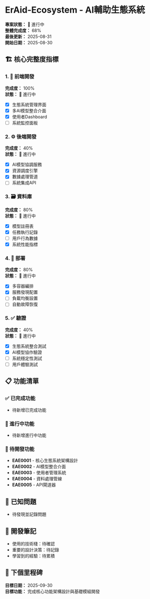 # ErAid-Ecosystem - AI輔助生態系統

**專案狀態：** 🚧 進行中  
**整體完成度：** 68%  
**最後更新：** 2025-08-31  
**開始日期：** 2025-08-30  

## 🏗️ 核心完整度指標

### 1. 🎨 前端開發
**完成度：** 100%  
**狀態：** 🚧 進行中  
- [x] 生態系統管理界面
- [x] 多AI模型整合介面
- [x] 使用者Dashboard
- [ ] 系統監控面板

### 2. ⚙️ 後端開發  
**完成度：** 40%  
**狀態：** 🚧 進行中  
- [x] AI模型協調服務
- [x] 資源調度引擎
- [x] 數據處理管道
- [ ] 系統集成API

### 3. 🗃️ 資料庫
**完成度：** 80%  
**狀態：** 🚧 進行中  
- [x] 模型註冊表
- [x] 任務執行記錄
- [ ] 用戶行為數據
- [x] 系統性能指標

### 4. 🚀 部署
**完成度：** 80%  
**狀態：** 🚧 進行中  
- [x] 多容器編排
- [x] 服務發現配置
- [ ] 負載均衡設置
- [ ] 自動故障恢復

### 5. ✅ 驗證
**完成度：** 40%  
**狀態：** 🚧 進行中  
- [x] 生態系統整合測試
- [x] AI模型協作驗證
- [ ] 系統穩定性測試
- [ ] 用戶體驗測試

## 📋 功能清單

### ✅ 已完成功能
- 待新增已完成功能

### 🚧 進行中功能  
- 待新增進行中功能

### 📝 待開發功能
- **EAE0001** - 核心生態系統架構設計
- **EAE0002** - AI模型整合介面
- **EAE0003** - 使用者管理系統
- **EAE0004** - 資料處理管線
- **EAE0005** - API閘道器

## 🐛 已知問題
- 待發現並記錄問題

## 📝 開發筆記
- 使用的技術棧：待確認
- 重要的設計決策：待記錄
- 學習到的經驗：待累積

## 🎯 下個里程碑
**目標日期：** 2025-09-30  
**目標功能：** 完成核心功能架構設計與基礎模組開發
